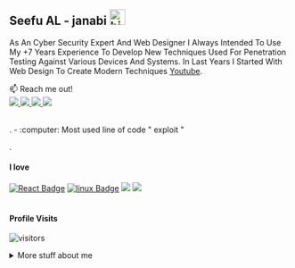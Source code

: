 ## Seefu AL - janabi <img src="https://user-images.githubusercontent.com/1303154/88677602-1635ba80-d120-11ea-84d8-d263ba5fc3c0.gif" width="28px" alt="hi">

As An Cyber Security Expert And Web Designer I Always Intended To Use My +7 Years Experience To Develop New Techniques Used For Penetration Testing Against Various Devices And Systems. In Last Years I Started With Web Design To Create Modern Techniques [Youtube](https://www.youtube.com/c/سيفوالجنابي0).

:mailbox: Reach me out!
<br />
<a href="https://www.facebook.com/seefu.janabi"><img src="https://img.shields.io/badge/Facebook-1877F2?style=for-the-badge&logo=facebook&logoColor=white"  />	</a>
<a href="https://www.instagram.com/seefu.x/"><img src="https://img.shields.io/badge/Instagram-E4405F?style=for-the-badge&logo=instagram&logoColor=white"  />	</a>
<a href="https://twitter.com/seefu_x"><img src="https://img.shields.io/badge/Twitter-1DA1F2?style=for-the-badge&logo=twitter&logoColor=white"  />	</a>
<a href="https://www.youtube.com/c/سيفوالجنابي0"><img src="https://img.shields.io/badge/YouTube-FF0000?style=for-the-badge&logo=youtube&logoColor=white"  />	</a>

<br/>
.
- :computer: Most used line of code  " exploit "


.
#### I love 


[![React Badge](https://img.shields.io/badge/-python-ffff33?style=for-the-badge&labelColor=black&logo=python&logoColor=ffff33)](#) [![linux Badge](https://img.shields.io/badge/-Kali-e74c3c?style=for-the-badge&labelColor=black&logo=linux&logoColor=e74c3c)](#)
<img src="https://img.shields.io/badge/Windows-0078D6?style=for-the-badge&logo=windows&logoColor=white"/>
<img src="https://img.shields.io/badge/.NET-5C2D91?style=for-the-badge&logo=.net&logoColor=white">
<br />
<br />



#### Profile Visits 

![visitors](https://visitor-badge.glitch.me/badge?page_id=seefu-x.seefu-x)

<details>
<summary>
  More stuff about me
</summary>

<br >


#### Github Stats

![Ipenywis's github stats](https://github-readme-stats.vercel.app/api?username=seefu-x&count_private=true&theme=tokyonight&hide=contribs,prs)

</details>


